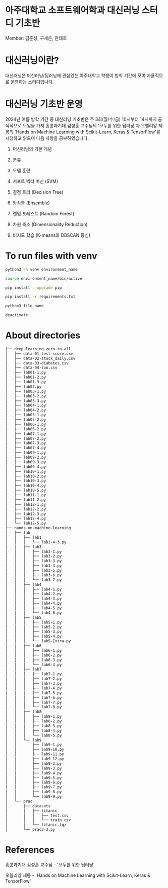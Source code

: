 # 아주대학교 소프트웨어학과 대신러닝 스터디 기초반

Member: 김준성, 구세은, 한태호


# 대신러닝이란?

대신러닝은 머신러닝/딥러닝에 관심있는 아주대학교 학생이 방학 기간에 모여 자율적으로 운영하는 스터디입니다.


# 대신러닝 기초반 운영

2024년 여름 방학 기간 중 대신러닝 기초반은 주 3회(월/수/금) 10시부터 14시까지 공식적으로 모임을 가져 홍콩과기대 김성훈 교수님의 '모두를 위한 딥러닝'과 오렐리앙 제롱의 'Hands on Machine Learning with Scikit-Learn, Keras & TensorFlow'를 시청하고 읽으며 다음 사항을 공부하였습니다.

1. 머신러닝의 기본 개념

2. 분류

3. 모델 훈련

4. 서포트 벡터 머신 (SVM)

5. 결정 트리 (Decision Tree)

6. 앙상블 (Ensemble)

7. 랜덤 포레스트 (Random Forest)

8. 차원 축소 (Dimensionality Reduction)

9. 비지도 학습 (K-means와 DBSCAN 중심)


# To run files with venv

```sh
python3 -m venv environment_name

source environment_name/bin/active

pip install --upgrade pip

pip install -r requirements.txt

python3 file_name

deactivate
```


# About directories

```bash
├── deep-learning-zero-to-all
│   ├── data-01-test-score.csv
│   ├── data-02-stock_daily.csv
│   ├── data-03-diabetes.csv
│   ├── data-04-zoo.csv
│   ├── lab01-1.py
│   ├── lab01-2.py
│   ├── lab01-3.py
│   ├── lab02.py
│   ├── lab03-1.py
│   ├── lab03-2.py
│   ├── lab03-3.py
│   ├── lab04-1.py
│   ├── lab04-2.py
│   ├── lab05-1.py
│   ├── lab05-2.py
│   ├── lab06-1.py
│   ├── lab06-2.py
│   ├── lab07-1.py
│   ├── lab07-2.py
│   ├── lab07-3.py
│   ├── lab07-4.py
│   ├── lab09-1.py
│   ├── lab09-2.py
│   ├── lab09-3.py
│   ├── lab09-4.py
│   ├── lab10-1.py
│   ├── lab10-2.py
│   ├── lab10-3.py
│   ├── lab10-4.py
│   ├── lab10-5.py
│   ├── lab11-1.py
│   ├── lab11-2.py
│   ├── lab12-1.py
│   ├── lab12-2.py
│   ├── lab12-3.py
│   ├── lab12-4.py
│   └── lab12-5.py
├── hands-on-machine-learning
│   ├── lab
│   │   ├── lab1
│   │   │   └── lab1-4-3.py
│   │   ├── lab3
│   │   │   ├── lab3-1.py
│   │   │   ├── lab3-2.py
│   │   │   ├── lab3-3.py
│   │   │   ├── lab3-4.py
│   │   │   ├── lab3-5.py
│   │   │   ├── lab3-6.py
│   │   │   └── lab3-7.py
│   │   ├── lab4
│   │   │   ├── lab4-1.py
│   │   │   ├── lab4-2.py
│   │   │   ├── lab4-3.py
│   │   │   ├── lab4-4.py
│   │   │   ├── lab4-5.py
│   │   │   └── lab4-6.py
│   │   ├── lab5
│   │   │   ├── lab5-1.py
│   │   │   ├── lab5-2.py
│   │   │   ├── lab5-3.py
│   │   │   ├── lab5-4.py
│   │   │   └── lab5-Extra.py
│   │   ├── lab6
│   │   │   ├── lab6-1.py
│   │   │   ├── lab6-2.py
│   │   │   ├── lab6-3.py
│   │   │   └── lab6-4.py
│   │   ├── lab7
│   │   │   ├── lab7-1.py
│   │   │   ├── lab7-2.py
│   │   │   ├── lab7-3.py
│   │   │   ├── lab7-4.py
│   │   │   ├── lab7-5.py
│   │   │   ├── lab7-6.py
│   │   │   ├── lab7-7.py
│   │   │   └── lab7-8.py
│   │   ├── lab8
│   │   │   ├── lab8-1.py
│   │   │   ├── lab8-2.py
│   │   │   ├── lab8-3.py
│   │   │   ├── lab8-4.py
│   │   │   └── lab8-5.py
│   │   └── lab9
│   │       ├── lab9-1.py
│   │       ├── lab9-10.py
│   │       ├── lab9-11.py
│   │       ├── lab9-12.py
│   │       ├── lab9-2.py
│   │       ├── lab9-3.py
│   │       ├── lab9-4.py
│   │       ├── lab9-5.py
│   │       ├── lab9-6.py
│   │       ├── lab9-7.py
│   │       ├── lab9-8.py
│   │       └── lab9-9.py
│   └── prac
│       ├── datasets
│       │   ├── titanic
│       │   │   ├── test.csv
│       │   │   └── train.csv
│       │   └── titanic.tgz
│       └── prac3-3.py
```


# References

홍콩과기대 김성훈 교수님 - '모두를 위한 딥러닝'

오렐리앙 제롱 - 'Hands on Machine Learning with Scikit-Learn, Keras & TensorFlow'
